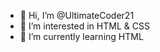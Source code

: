 - 👋 Hi, I’m @UltimateCoder21
- 👀 I’m interested in HTML & CSS
- 🌱 I’m currently learning HTML

<!---
UltimateCoder21/UltimateCoder21 is a ✨ special ✨ repository because its `README.md` (this file) appears on your GitHub profile.
You can click the Preview link to take a look at your changes.
--->
